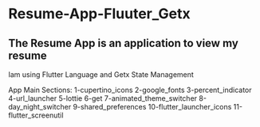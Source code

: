 # Resume-App-Fluuter_Getx
The Resume App is an application to view my resume
--------------------------------------------------
Iam using Flutter Language and Getx State Management

App Main Sections:
1-cupertino_icons
2-google_fonts
3-percent_indicator
4-url_launcher
5-lottie
6-get
7-animated_theme_switcher
8-day_night_switcher
9-shared_preferences
10-flutter_launcher_icons
11-flutter_screenutil
